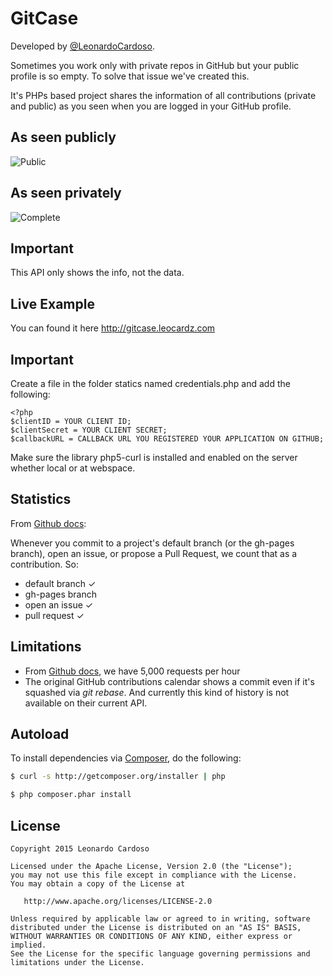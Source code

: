 # GitCase

Developed by <a href='https://github.com/LeonardoCardoso' target='_blank'>@LeonardoCardoso</a>. 

Sometimes you work only with private repos in GitHub but your public profile is so empty. To solve that issue we've created this.

It's PHPs based project shares the information of all contributions (private and public) as you seen when you are logged in your GitHub profile.

## As seen publicly

![Public](https://dl.dropbox.com/s/tm18kcwcuymahxd/gitshare_public.png)

## As seen privately

![Complete](https://dl.dropbox.com/s/x94mj50kpfdwnph/gitshare.png)

## Important

This API only shows the info, not the data.

## Live Example

You can found it here http://gitcase.leocardz.com

## Important

Create a file in the folder statics named credentials.php and add the following:


    <?php
    $clientID = YOUR CLIENT ID;
    $clientSecret = YOUR CLIENT SECRET;
    $callbackURL = CALLBACK URL YOU REGISTERED YOUR APPLICATION ON GITHUB;


Make sure the library php5-curl is installed and enabled on the server whether local or at webspace. 


## Statistics

From [Github docs](https://help.github.com/articles/viewing-contributions-on-your-profile-page/):

Whenever you commit to a project's default branch (or the gh-pages branch), open an issue, or propose a Pull Request, we count that as a contribution.
So:

- default branch ✓
- gh-pages branch
- open an issue ✓
- pull request ✓

## Limitations

- From [Github docs](https://developer.github.com/v3/#rate-limiting), we have 5,000 requests per hour
- The original GitHub contributions calendar shows a commit even if it's squashed via <i>git rebase</i>. And currently this kind of history is not available on their current API.

## Autoload

To install dependencies via [Composer](http://getcomposer.org), do the following:

```bash
$ curl -s http://getcomposer.org/installer | php
```

```bash
$ php composer.phar install
```


## License

    Copyright 2015 Leonardo Cardoso

    Licensed under the Apache License, Version 2.0 (the "License");
    you may not use this file except in compliance with the License.
    You may obtain a copy of the License at

       http://www.apache.org/licenses/LICENSE-2.0

    Unless required by applicable law or agreed to in writing, software
    distributed under the License is distributed on an "AS IS" BASIS,
    WITHOUT WARRANTIES OR CONDITIONS OF ANY KIND, either express or implied.
    See the License for the specific language governing permissions and
    limitations under the License.
